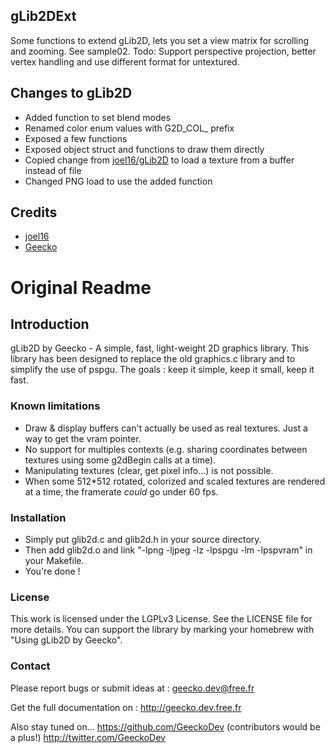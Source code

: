 ## gLib2DExt

Some functions to extend gLib2D, lets you set a view matrix for scrolling and zooming.
See sample02.
Todo: Support perspective projection, better vertex handling and use different format for untextured.

## Changes to gLib2D

- Added function to set blend modes
- Renamed color enum values with G2D_COL_ prefix
- Exposed a few functions
- Exposed object struct and functions to draw them directly
- Copied change from [joel16/gLib2D](https://github.com/joel16/gLib2D) to load a texture from a buffer instead of file
- Changed PNG load to use the added function

## Credits
- [joel16](https://github.com/joel16/gLib2D)
- [Geecko](https://github.com/libcg/gLib2D)
# Original Readme

## Introduction 

gLib2D by Geecko - A simple, fast, light-weight 2D graphics library.
This library has been designed to replace the old graphics.c library
and to simplify the use of pspgu.
The goals : keep it simple, keep it small, keep it fast.

### Known limitations 

- Draw & display buffers can't actually be used as real textures. Just a way
  to get the vram pointer.
- No support for multiples contexts (e.g. sharing coordinates between
  textures using some g2dBegin calls at a time).
- Manipulating textures (clear, get pixel info...) is not possible.
- When some 512*512 rotated, colorized and scaled textures are rendered
  at a time, the framerate *could* go under 60 fps.

### Installation 

- Simply put glib2d.c and glib2d.h in your source directory.
- Then add glib2d.o and link "-lpng -ljpeg -lz -lpspgu -lm -lpspvram"
  in your Makefile.
- You're done !

### License 

This work is licensed under the LGPLv3 License.
See the LICENSE file for more details.
You can support the library by marking your homebrew with
"Using gLib2D by Geecko".

### Contact 

Please report bugs or submit ideas at :
geecko.dev@free.fr

Get the full documentation on :
http://geecko.dev.free.fr

Also stay tuned on...
https://github.com/GeeckoDev (contributors would be a plus!)
http://twitter.com/GeeckoDev
